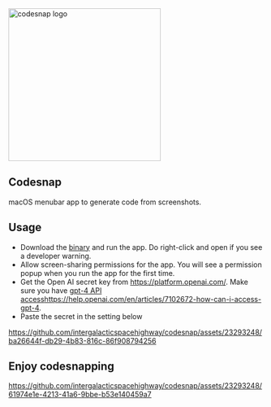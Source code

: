 
<img src="https://github.com/intergalacticspacehighway/codesnap/assets/23293248/ea97f1af-4681-4080-b9db-66acb71d8316" width="300" height="300" alt="codesnap logo">

## Codesnap
macOS menubar app to generate code from screenshots.


## Usage

- Download the [binary](https://github.com/intergalacticspacehighway/codesnap/releases/tag/v0) and run the app. Do right-click and open if you see a developer warning.
- Allow screen-sharing permissions for the app. You will see a permission popup when you run the app for the first time.
- Get the Open AI secret key from https://platform.openai.com/. Make sure you have [gpt-4 API access](https://help.openai.com/en/articles/7102672-how-can-i-access-gpt-4)https://help.openai.com/en/articles/7102672-how-can-i-access-gpt-4.
- Paste the secret in the setting below


https://github.com/intergalacticspacehighway/codesnap/assets/23293248/ba26644f-db29-4b83-816c-86f908794256





## Enjoy codesnapping
https://github.com/intergalacticspacehighway/codesnap/assets/23293248/61974e1e-4213-41a6-9bbe-b53e140459a7
